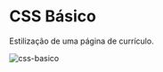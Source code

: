 # CSS Básico

 Estilização de uma página de currículo.

![css-basico](https://user-images.githubusercontent.com/89926211/137759745-1b552ff2-9f6f-4006-8fac-cb2ad58b9df8.jpg)
